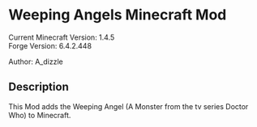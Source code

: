 Weeping Angels Minecraft Mod  
===========================

Current Minecraft Version: 1.4.5   
Forge Version: 6.4.2.448  

Author: A_dizzle  

Description
-----------
This Mod adds the Weeping Angel (A Monster from the tv series Doctor Who) to Minecraft.

